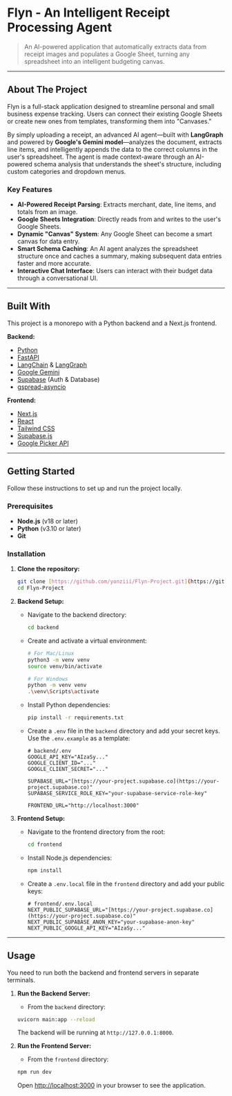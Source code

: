 # Flyn - An Intelligent Receipt Processing Agent

> An AI-powered application that automatically extracts data from receipt images and populates a Google Sheet, turning any spreadsheet into an intelligent budgeting canvas.


---

## About The Project

Flyn is a full-stack application designed to streamline personal and small business expense tracking. Users can connect their existing Google Sheets or create new ones from templates, transforming them into "Canvases."

By simply uploading a receipt, an advanced AI agent—built with **LangGraph** and powered by **Google's Gemini model**—analyzes the document, extracts line items, and intelligently appends the data to the correct columns in the user's spreadsheet. The agent is made context-aware through an AI-powered schema analysis that understands the sheet's structure, including custom categories and dropdown menus.

### Key Features

* **AI-Powered Receipt Parsing**: Extracts merchant, date, line items, and totals from an image.
* **Google Sheets Integration**: Directly reads from and writes to the user's Google Sheets.
* **Dynamic "Canvas" System**: Any Google Sheet can become a smart canvas for data entry.
* **Smart Schema Caching**: An AI agent analyzes the spreadsheet structure once and caches a summary, making subsequent data entries faster and more accurate.
* **Interactive Chat Interface**: Users can interact with their budget data through a conversational UI.

---

## Built With

This project is a monorepo with a Python backend and a Next.js frontend.

**Backend:**
* [Python](https://www.python.org/)
* [FastAPI](https://fastapi.tiangolo.com/)
* [LangChain](https://www.langchain.com/) & [LangGraph](https://langchain-ai.github.io/langgraph/)
* [Google Gemini](https://ai.google.dev/)
* [Supabase](https://supabase.io/) (Auth & Database)
* [gspread-asyncio](https://gspread-asyncio.readthedocs.io/)

**Frontend:**
* [Next.js](https://nextjs.org/)
* [React](https://reactjs.org/)
* [Tailwind CSS](https://tailwindcss.com/)
* [Supabase.js](https://supabase.com/docs/library/js/getting-started)
* [Google Picker API](https://developers.google.com/picker)

---

## Getting Started

Follow these instructions to set up and run the project locally.

### Prerequisites

* **Node.js** (v18 or later)
* **Python** (v3.10 or later)
* **Git**

### Installation

1.  **Clone the repository:**
    ```bash
    git clone [https://github.com/yonziii/Flyn-Project.git](https://github.com/yonziii/Flyn-Project.git)
    cd Flyn-Project
    ```

2.  **Backend Setup:**
    * Navigate to the backend directory:
        ```bash
        cd backend
        ```
    * Create and activate a virtual environment:
        ```bash
        # For Mac/Linux
        python3 -m venv venv
        source venv/bin/activate

        # For Windows
        python -m venv venv
        .\venv\Scripts\activate
        ```
    * Install Python dependencies:
        ```bash
        pip install -r requirements.txt
        ```
    * Create a `.env` file in the `backend` directory and add your secret keys. Use the `.env.example` as a template:
        ```env
        # backend/.env
        GOOGLE_API_KEY="AIzaSy..."
        GOOGLE_CLIENT_ID="..."
        GOOGLE_CLIENT_SECRET="..."
        
        SUPABASE_URL="[https://your-project.supabase.co](https://your-project.supabase.co)"
        SUPABASE_SERVICE_ROLE_KEY="your-supabase-service-role-key"

        FRONTEND_URL="http://localhost:3000"
        ```

3.  **Frontend Setup:**
    * Navigate to the frontend directory from the root:
        ```bash
        cd frontend
        ```
    * Install Node.js dependencies:
        ```bash
        npm install
        ```
    * Create a `.env.local` file in the `frontend` directory and add your public keys:
        ```env
        # frontend/.env.local
        NEXT_PUBLIC_SUPABASE_URL="[https://your-project.supabase.co](https://your-project.supabase.co)"
        NEXT_PUBLIC_SUPABASE_ANON_KEY="your-supabase-anon-key"
        NEXT_PUBLIC_GOOGLE_API_KEY="AIzaSy..."
        ```

---

## Usage

You need to run both the backend and frontend servers in separate terminals.

1.  **Run the Backend Server:**
    * From the `backend` directory:
    ```bash
    uvicorn main:app --reload
    ```
    The backend will be running at `http://127.0.0.1:8000`.

2.  **Run the Frontend Server:**
    * From the `frontend` directory:
    ```bash
    npm run dev
    ```
    Open [http://localhost:3000](http://localhost:3000) in your browser to see the application.
